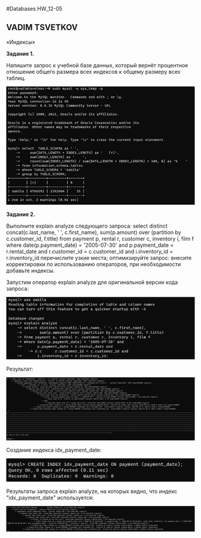 #Databases HW_12-05
## VADIM TSVETKOV

«Индексы»

**Задание 1.**

Напишите запрос к учебной базе данных, который вернёт процентное отношение общего размера всех индексов к общему размеру всех таблиц.

![img](https://github.com/vadimtsvetkov/Databases-HW_12-05/blob/main/1.jpg)

**Задание 2.**

Выполните explain analyze следующего запроса:
select distinct concat(c.last_name, ' ', c.first_name), sum(p.amount) over (partition by c.customer_id, f.title)
from payment p, rental r, customer c, inventory i, film f
where date(p.payment_date) = '2005-07-30' and p.payment_date = r.rental_date and r.customer_id = c.customer_id and i.inventory_id = r.inventory_id
перечислите узкие места;
оптимизируйте запрос: внесите корректировки по использованию операторов, при необходимости добавьте индексы.

Запустим оператор explain analyze для оригинальной версии кода запроса:

![img](https://github.com/vadimtsvetkov/Databases-HW_12-05/blob/main/explain_analize.jpg)

Результат:

![img](https://github.com/vadimtsvetkov/Databases-HW_12-05/blob/main/result.jpg)

Создание индекса idx_payment_date:

![img](https://github.com/vadimtsvetkov/Databases-HW_12-05/blob/main/index_payment.jpg)

Результаты запроса explain analyze, на которых видно, что индекс "idx_payment_date" используется:

![img](https://github.com/vadimtsvetkov/Databases-HW_12-05/blob/main/result_index.jpg)
